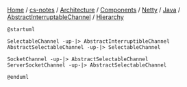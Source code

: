 [Home](https://mengxianbin.github.io) /
[cs-notes](https://mengxianbin.github.io/cs-notes/site) /
[Architecture](https://mengxianbin.github.io/cs-notes/site/Architecture) /
[Components](https://mengxianbin.github.io/cs-notes/site/Architecture/Components) /
[Netty](https://mengxianbin.github.io/cs-notes/site/Architecture/Components/Netty) /
[Java](https://mengxianbin.github.io/cs-notes/site/Architecture/Components/Netty/Java) /
[AbstractInterruptableChannel](https://mengxianbin.github.io/cs-notes/site/Architecture/Components/Netty/Java/AbstractInterruptableChannel) /
[Hierarchy](https://mengxianbin.github.io/cs-notes/site/Architecture/Components/Netty/Java/AbstractInterruptableChannel/Hierarchy)

```puml
@startuml

SelectableChannel -up-|> AbstractInterruptibleChannel
AbstractSelectableChannel -up-|> SelectableChannel

SocketChannel -up-|> AbstractSelectableChannel
ServerSocketChannel -up-|> AbstractSelectableChannel

@enduml
```
